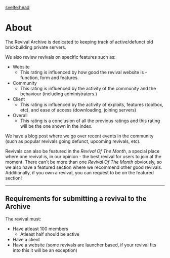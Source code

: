 <svelte:head>

<meta name="description" content="Blog posts and reviews about revivals" />
<title>About • Revival Archive</title>
</svelte:head>

# About

The Revival Archive is dedicated to keeping track of active/defunct old brickbuilding private servers.

We also review revivals on specific features such as:

+ Website
    + This rating is influenced by how good the revival website is - function, form and features.
+ Community
    + This rating is influenced by the activity of the community and the behaviour (including administrators.)
+ Client
    + This rating is influenced by the activity of exploits, features (toolbox, etc), and ease of access (downloading, joining servers)
+ Overall
    + This rating is a conclusion of all the previous ratings and this rating will be the one shown in the index.

We have a blog post where we go over recent events in the community (such as popular revivals going defunct, upcoming revivals, etc).

Revivals can also be featured in the *Revival Of The Month*, a special place where one revival is, in our opinion - the best revival for users to join at the moment.
There can't be more than one *Revival Of The Month* obviously, so we also have a featured section where we recommend other good revivals. Additionally, if you own a revival, you can request to be on the featured section!

---

## Requirements for submitting a revival to the Archive

The revival must:
+ Have atleast 100 members
    + Atleast half should be active
+ Have a client
+ Have a website (some revivals are launcher based, if your revival fits into this it will be an exception)
